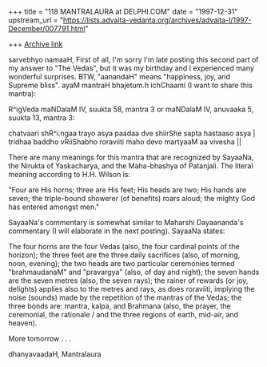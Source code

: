 +++
title = "118 MANTRALAURA at DELPHI.COM"
date = "1997-12-31"
upstream_url = "https://lists.advaita-vedanta.org/archives/advaita-l/1997-December/007791.html"

+++
[Archive link](https://lists.advaita-vedanta.org/archives/advaita-l/1997-December/007791.html)

sarvebhyo namaaH,
  First of all, I'm sorry I'm late posting
this second part of my answer to "The Vedas",
but it was my birthday and I experienced
many wonderful surprises. BTW, "aanandaH"
means "happiness, joy, and Supreme bliss".
  ayaM mantraH bhajetum.h ichChaami (I want
to share this mantra):

R^igVeda maNDalaM IV, suukta 58, mantra 3
or maNDalaM IV, anuvaaka 5, suukta 13,
mantra 3:

  chatvaari shR^i.ngaa trayo asya paadaa
dve shiirShe sapta hastaaso asya |
  tridhaa baddho vRiiShabho roraviiti
maho devo martyaaM aa vivesha ||

  There are many meanings for this mantra
that are recognized by SayaaNa, the Nirukta
of Yaskacharya, and the Maha-bhashya of
Patanjali. The literal meaning according to
H.H. Wilson is:

  "Four are His horns; three are His feet;
His heads are two; His hands are seven; the
triple-bound showerer (of benefits) roars
aloud; the mighty God has entered amongst men."

  SayaaNa's commentary is somewhat similar
to Maharshi Dayaananda's commentary (I will
elaborate in the next posting). SayaaNa states:

  The four horns are the four Vedas (also, the
four cardinal points of the horizon); the three
feet are the three daily sacrifices (also, of
morning, noon, evening); the two heads are two
particular ceremonies termed "brahmaudanaM" and
"pravargya" (also, of day and night); the seven
hands are the seven metres (also, the seven rays);
the rainer of rewards (or joy, delights) applies
also to the metres and rays, as does roraviiti,
implying the noise (sounds) made by the repetition
of the mantras of the Vedas; the three bonds are:
mantra, kalpa, and Brahmana (also, the prayer,
the ceremonial, the rationale / and the three
regions of earth, mid-air, and heaven).

More tomorrow . . .

dhanyavaadaH,
  Mantralaura

